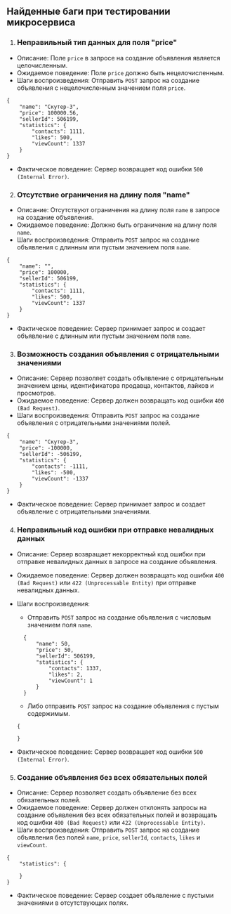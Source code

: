 ## Найденные баги при тестировании микросервиса

1. ### Неправильный тип данных для поля "price"

- Описание: Поле ```price``` в запросе на создание объявления является целочисленным.
- Ожидаемое поведение: Поле ```price``` должно быть нецелочисленным.
- Шаги воспроизведения: Отправить ```POST``` запрос на создание объявления с нецелочисленным значением поля ```price```.
```
{
    "name": "Скутер-3",
    "price": 100000.56,
    "sellerId": 506199,
    "statistics": {
        "contacts": 1111,
        "likes": 500,
        "viewCount": 1337
    }
}
```
- Фактическое поведение: Сервер возвращает код ошибки ```500 (Internal Error)```.

2. ### Отсутствие ограничения на длину поля "name"
- Описание: Отсутствуют ограничения на длину поля ```name``` в запросе на создание объявления.
- Ожидаемое поведение: Должно быть ограничение на длину поля ```name```.
- Шаги воспроизведения: Отправить ```POST``` запрос на создание объявления с длинным или пустым значением поля ```name```.
```
{
    "name": "",
    "price": 100000,
    "sellerId": 506199,
    "statistics": {
        "contacts": 1111,
        "likes": 500,
        "viewCount": 1337
    }
}
```
- Фактическое поведение: Сервер принимает запрос и создает объявление с длинным или пустым значением поля ```name```.

3. ### Возможность создания объявления с отрицательными значениями
- Описание: Сервер позволяет создать объявление с отрицательным значением цены, идентификатора продавца, контактов, лайков и просмотров.
- Ожидаемое поведение: Сервер должен возвращать код ошибки ```400 (Bad Request)```.
- Шаги воспроизведения: Отправить ```POST``` запрос на создание объявления с отрицательными значениями полей.
```
{
    "name": "Скутер-3",
    "price": -100000,
    "sellerId": -506199,
    "statistics": {
        "contacts": -1111,
        "likes": -500,
        "viewCount": -1337
    }
}
```
- Фактическое поведение: Сервер принимает запрос и создает объявление с отрицательными значениями.

4. ### Неправильный код ошибки при отправке невалидных данных

- Описание: Сервер возвращает некорректный код ошибки при отправке невалидных данных в запросе на создание объявления.
- Ожидаемое поведение: Сервер должен возвращать код ошибки ```400 (Bad Request)``` или ```422 (Unprocessable Entity)``` при отправке невалидных данных.
- Шаги воспроизведения: 
  * Отправить ```POST``` запрос на создание объявления с числовым значением поля ```name```.
  ```
	{
		"name": 50,
		"price": 50,
		"sellerId": 506199,
		"statistics": {
			"contacts": 1337,
			"likes": 2,
			"viewCount": 1
		}
	}	
  ```
  * Либо отправить ```POST``` запрос на создание объявления с пустым содержимым.
  ```
  {

  }
  ```
  
  
- Фактическое поведение: Сервер возвращает код ошибки ```500 (Internal Error)```.

5. ### Создание объявления без всех обязательных полей

- Описание: Сервер позволяет создать объявление без всех обязательных полей.
- Ожидаемое поведение: Сервер должен отклонять запросы на создание объявления без всех обязательных полей и возвращать код ошибки ```400 (Bad Request)``` или ```422 (Unprocessable Entity)```.
- Шаги воспроизведения: Отправить ```POST``` запрос на создание объявления без полей ```name```, ```price```, ```sellerId```, ```contacts```, ```likes``` и ```viewCount```.
```
{
    "statistics": {
     
    }
}
```
- Фактическое поведение: Сервер создает объявление с пустыми значениями в отсутствующих полях.